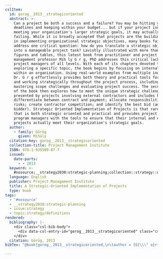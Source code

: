 ```yaml
---
cslItem:
  id: gorog__2013__strategicoriented
  abstract: >-
    Can a project be both a success and a failure? You may be hitting your
    deadlines and keeping within your budget... but if your project isn't
    meeting your organization's larger strategic goals, it may actually be
    failing. While it is broadly accepted that projects are the building blocks
    in implementing organizational strategic objectives, many books fail to
    address one critical question: how do you translate a strategic objective
    into a manageable project task? Lavishly illustrated with more than 40
    figures and tables, this latest book from practitioner and project
    management professor Mih ly G r g, PhD addresses this critical lack, for
    project managers of all levels. With each of its chapters devoted to
    exploring a specific topic, the book begins by focusing on internal projects
    within an organization. Using real-world examples from multiple industries,
    Dr. G r g effortlessly provides both theory and practical tools for thinking
    and working strategically throughout the project process, including
    mastering scope challenges and evaluating project success. The second half
    of the book then explores how to meet the unique strategic challenges
    presented by projects involving external contractors and includes how to
    differentiate between contract and payment; allocate responsibilities and
    risks; create contractor competition; and identify the best bid (and
    bidder). Strategic Oriented Implementation of Projects is that rare book
    that is both strategic oriented and practical and provides project and
    program managers with the tools to ensure that their internal and external
    projects actually meet their organization's strategic goals.
  author:
    - family: Görög
      given: Mihály
  citation-key: gorog__2013__strategicoriented
  collection-title: Project Management Institute
  ISBN: 978-1-935589-87-7
  issued:
    date-parts:
      - - 2013
  keyword: >-
    #nosource;__strategy2030:strategic-planning;collection::strategy::definitions
  language: English
  publisher: Project Management Institute
  title: A Strategic-Oriented Implementation of Projects
  type: book
tags:
  - '#nosource'
  - __strategy2030:strategic-planning
  - issue:strategy
  - topic:strategy/definitions
rendered:
  bibliography: |-
    <div class="csl-bib-body">
      <div data-csl-entry-id="gorog__2013__strategicoriented" class="csl-entry">Görög, M. 2013 <i>A Strategic-Oriented Implementation of Projects</i>. Project Management Institute (Project Management Institute).</div>
    </div>
  citation: Görög, 2013
bibTex: "@book{gorog__2013__strategicoriented,\n\tauthor = {G{\\\" o}r{\\\" o}g, Mih{\\' a}ly},\n\tseries = {Project {Management} {Institute}},\n\tyear = {2013},\n\tpublisher = {Project Management Institute},\n\ttitle = {A {Strategic}-{Oriented} {Implementation} of {Projects}},\n}\n\n"

---
```

